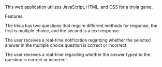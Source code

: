 This web application utilizes JavaScript, HTML, and CSS for  a trivia game.

Features:

The trivia has two questions that require different methods for response, the first is multiple choice, and the second is a text response.

The user receives a real-time notification regarding whether the selected answer in the multiple choice question is correct or incorrect. 

The user receives a real-time regarding whether the answer typed to the question is correct or incorrect. 